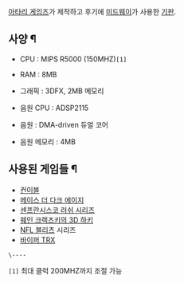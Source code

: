 [아타리 게임즈](%EC%95%84%ED%83%80%EB%A6%AC%20%EA%B2%8C%EC%9E%84%EC%A6%88.md)가
제작하고 후기에
[미드웨이](%EB%AF%B8%EB%93%9C%EC%9B%A8%EC%9D%B4%28%ED%9A%8C%EC%82%AC%29.md)가
사용한 [기판](%EA%B8%B0%ED%8C%90.md).

## 사양 ¶

  

  * CPU : MIPS R5000 (150MHZ)`[1]`
  * RAM : 8MB  

  * 그래픽 : 3DFX, 2MB 메모리  

  * 음원 CPU : ADSP2115  

  * 음원 : DMA-driven 듀얼 코어  

  * 음원 메모리 : 4MB  

## 사용된 게임들 ¶

  

  * [컨이블](%EC%BB%A8%EC%9D%B4%EB%B8%94.md)
  * [메이스 더 다크 에이지](%EB%A9%94%EC%9D%B4%EC%8A%A4%20%EB%8D%94%20%EB%8B%A4%ED%81%AC%20%EC%97%90%EC%9D%B4%EC%A7%80.md)
  * [센프란시스코 러쉬 시리즈](%EC%84%BC%ED%94%84%EB%9E%80%EC%8B%9C%EC%8A%A4%EC%BD%94%20%EB%9F%AC%EC%89%AC%20%EC%8B%9C%EB%A6%AC%EC%A6%88.md)
  * [웨인 크렉즈키의 3D 하키](%EC%9B%A8%EC%9D%B8%20%ED%81%AC%EB%A0%89%EC%A6%88%ED%82%A4%EC%9D%98%203D%20%ED%95%98%ED%82%A4.md)
  * [NFL 블리츠](NFL%20%EB%B8%94%EB%A6%AC%EC%B8%A0.md) 시리즈
  * [바이퍼 TRX](%EB%B0%94%EC%9D%B4%ED%8D%BC%20TRX.md)

`\----`

`[1]` 최대 클럭 200MHZ까지 조절 가능

